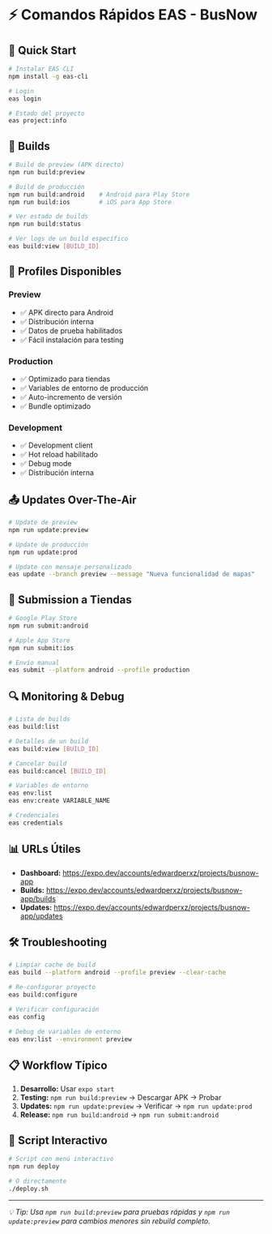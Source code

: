 # ⚡ Comandos Rápidos EAS - BusNow

## 🚀 **Quick Start**

```bash
# Instalar EAS CLI
npm install -g eas-cli

# Login
eas login

# Estado del proyecto
eas project:info
```

## 🔨 **Builds**

```bash
# Build de preview (APK directo)
npm run build:preview

# Build de producción
npm run build:android    # Android para Play Store
npm run build:ios        # iOS para App Store

# Ver estado de builds
npm run build:status

# Ver logs de un build específico
eas build:view [BUILD_ID]
```

## 📱 **Profiles Disponibles**

### **Preview**
- ✅ APK directo para Android
- ✅ Distribución interna
- ✅ Datos de prueba habilitados
- ✅ Fácil instalación para testing

### **Production**
- ✅ Optimizado para tiendas
- ✅ Variables de entorno de producción
- ✅ Auto-incremento de versión
- ✅ Bundle optimizado

### **Development**
- ✅ Development client
- ✅ Hot reload habilitado
- ✅ Debug mode
- ✅ Distribución interna

## 📤 **Updates Over-The-Air**

```bash
# Update de preview
npm run update:preview

# Update de producción
npm run update:prod

# Update con mensaje personalizado
eas update --branch preview --message "Nueva funcionalidad de mapas"
```

## 🏪 **Submission a Tiendas**

```bash
# Google Play Store
npm run submit:android

# Apple App Store  
npm run submit:ios

# Envío manual
eas submit --platform android --profile production
```

## 🔍 **Monitoring & Debug**

```bash
# Lista de builds
eas build:list

# Detalles de un build
eas build:view [BUILD_ID]

# Cancelar build
eas build:cancel [BUILD_ID]

# Variables de entorno
eas env:list
eas env:create VARIABLE_NAME

# Credenciales
eas credentials
```

## 📊 **URLs Útiles**

- **Dashboard:** https://expo.dev/accounts/edwardperxz/projects/busnow-app
- **Builds:** https://expo.dev/accounts/edwardperxz/projects/busnow-app/builds
- **Updates:** https://expo.dev/accounts/edwardperxz/projects/busnow-app/updates

## 🛠️ **Troubleshooting**

```bash
# Limpiar cache de build
eas build --platform android --profile preview --clear-cache

# Re-configurar proyecto
eas build:configure

# Verificar configuración
eas config

# Debug de variables de entorno
eas env:list --environment preview
```

## 📋 **Workflow Típico**

1. **Desarrollo:** Usar `expo start`
2. **Testing:** `npm run build:preview` → Descargar APK → Probar
3. **Updates:** `npm run update:preview` → Verificar → `npm run update:prod`
4. **Release:** `npm run build:android` → `npm run submit:android`

## 🎯 **Script Interactivo**

```bash
# Script con menú interactivo
npm run deploy

# O directamente
./deploy.sh
```

---

*💡 Tip: Usa `npm run build:preview` para pruebas rápidas y `npm run update:preview` para cambios menores sin rebuild completo.*
